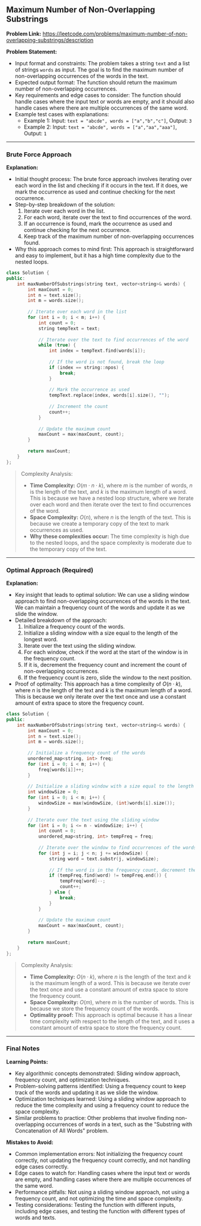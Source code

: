 ## Maximum Number of Non-Overlapping Substrings

**Problem Link:** https://leetcode.com/problems/maximum-number-of-non-overlapping-substrings/description

**Problem Statement:**
- Input format and constraints: The problem takes a string `text` and a list of strings `words` as input. The goal is to find the maximum number of non-overlapping occurrences of the words in the text.
- Expected output format: The function should return the maximum number of non-overlapping occurrences.
- Key requirements and edge cases to consider: The function should handle cases where the input text or words are empty, and it should also handle cases where there are multiple occurrences of the same word.
- Example test cases with explanations:
  - Example 1: Input: `text = "abcde", words = ["a","b","c"]`, Output: `3`
  - Example 2: Input: `text = "abcde", words = ["a","aa","aaa"]`, Output: `1`

---

### Brute Force Approach

**Explanation:**
- Initial thought process: The brute force approach involves iterating over each word in the list and checking if it occurs in the text. If it does, we mark the occurrence as used and continue checking for the next occurrence.
- Step-by-step breakdown of the solution:
  1. Iterate over each word in the list.
  2. For each word, iterate over the text to find occurrences of the word.
  3. If an occurrence is found, mark the occurrence as used and continue checking for the next occurrence.
  4. Keep track of the maximum number of non-overlapping occurrences found.
- Why this approach comes to mind first: This approach is straightforward and easy to implement, but it has a high time complexity due to the nested loops.

```cpp
class Solution {
public:
    int maxNumberOfSubstrings(string text, vector<string>& words) {
        int maxCount = 0;
        int n = text.size();
        int m = words.size();
        
        // Iterate over each word in the list
        for (int i = 0; i < m; i++) {
            int count = 0;
            string tempText = text;
            
            // Iterate over the text to find occurrences of the word
            while (true) {
                int index = tempText.find(words[i]);
                
                // If the word is not found, break the loop
                if (index == string::npos) {
                    break;
                }
                
                // Mark the occurrence as used
                tempText.replace(index, words[i].size(), "");
                
                // Increment the count
                count++;
            }
            
            // Update the maximum count
            maxCount = max(maxCount, count);
        }
        
        return maxCount;
    }
};
```

> Complexity Analysis:
> - **Time Complexity:** $O(m \cdot n \cdot k)$, where $m$ is the number of words, $n$ is the length of the text, and $k$ is the maximum length of a word. This is because we have a nested loop structure, where we iterate over each word and then iterate over the text to find occurrences of the word.
> - **Space Complexity:** $O(n)$, where $n$ is the length of the text. This is because we create a temporary copy of the text to mark occurrences as used.
> - **Why these complexities occur:** The time complexity is high due to the nested loops, and the space complexity is moderate due to the temporary copy of the text.

---

### Optimal Approach (Required)

**Explanation:**
- Key insight that leads to optimal solution: We can use a sliding window approach to find non-overlapping occurrences of the words in the text. We can maintain a frequency count of the words and update it as we slide the window.
- Detailed breakdown of the approach:
  1. Initialize a frequency count of the words.
  2. Initialize a sliding window with a size equal to the length of the longest word.
  3. Iterate over the text using the sliding window.
  4. For each window, check if the word at the start of the window is in the frequency count.
  5. If it is, decrement the frequency count and increment the count of non-overlapping occurrences.
  6. If the frequency count is zero, slide the window to the next position.
- Proof of optimality: This approach has a time complexity of $O(n \cdot k)$, where $n$ is the length of the text and $k$ is the maximum length of a word. This is because we only iterate over the text once and use a constant amount of extra space to store the frequency count.

```cpp
class Solution {
public:
    int maxNumberOfSubstrings(string text, vector<string>& words) {
        int maxCount = 0;
        int n = text.size();
        int m = words.size();
        
        // Initialize a frequency count of the words
        unordered_map<string, int> freq;
        for (int i = 0; i < m; i++) {
            freq[words[i]]++;
        }
        
        // Initialize a sliding window with a size equal to the length of the longest word
        int windowSize = 0;
        for (int i = 0; i < m; i++) {
            windowSize = max(windowSize, (int)words[i].size());
        }
        
        // Iterate over the text using the sliding window
        for (int i = 0; i <= n - windowSize; i++) {
            int count = 0;
            unordered_map<string, int> tempFreq = freq;
            
            // Iterate over the window to find occurrences of the words
            for (int j = i; j < n; j += windowSize) {
                string word = text.substr(j, windowSize);
                
                // If the word is in the frequency count, decrement the frequency count and increment the count
                if (tempFreq.find(word) != tempFreq.end()) {
                    tempFreq[word]--;
                    count++;
                } else {
                    break;
                }
            }
            
            // Update the maximum count
            maxCount = max(maxCount, count);
        }
        
        return maxCount;
    }
};
```

> Complexity Analysis:
> - **Time Complexity:** $O(n \cdot k)$, where $n$ is the length of the text and $k$ is the maximum length of a word. This is because we iterate over the text once and use a constant amount of extra space to store the frequency count.
> - **Space Complexity:** $O(m)$, where $m$ is the number of words. This is because we store the frequency count of the words.
> - **Optimality proof:** This approach is optimal because it has a linear time complexity with respect to the length of the text, and it uses a constant amount of extra space to store the frequency count.

---

### Final Notes

**Learning Points:**
- Key algorithmic concepts demonstrated: Sliding window approach, frequency count, and optimization techniques.
- Problem-solving patterns identified: Using a frequency count to keep track of the words and updating it as we slide the window.
- Optimization techniques learned: Using a sliding window approach to reduce the time complexity and using a frequency count to reduce the space complexity.
- Similar problems to practice: Other problems that involve finding non-overlapping occurrences of words in a text, such as the "Substring with Concatenation of All Words" problem.

**Mistakes to Avoid:**
- Common implementation errors: Not initializing the frequency count correctly, not updating the frequency count correctly, and not handling edge cases correctly.
- Edge cases to watch for: Handling cases where the input text or words are empty, and handling cases where there are multiple occurrences of the same word.
- Performance pitfalls: Not using a sliding window approach, not using a frequency count, and not optimizing the time and space complexity.
- Testing considerations: Testing the function with different inputs, including edge cases, and testing the function with different types of words and texts.